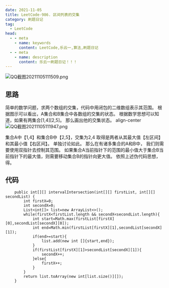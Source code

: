 ```yaml
---
date: 2021-11-05
title: LeetCode-986. 区间列表的交集
category: 刷题日记
tag:
  - LeetCode
head:
  - - meta
    - name: keywords
      content: LeetCode,乐云一,算法,刷题日记
  - - meta
    - name: description
      content: 乐云一刷题日记！！！
---
```

![QQ截图20211105111509.png](https://leyunone-img.oss-cn-hangzhou.aliyuncs.com/image/2021-11-05/QQ截图20211105111509.png)
## 思路
简单的数学问题，求两个数组的交集，代码中用闭包的二维数组表示其范围。
根据图示可以看出，A集合和B集合中各数组的交集的状态。
根据数学思想可以知道，如果有两集合[1,4][2,5]。
那么画出他的交集状态。
 align-center
  ![QQ截图20211105111947.png](https://leyunone-img.oss-cn-hangzhou.aliyuncs.com/image/2021-11-05/QQ截图20211105111947.png)

集合A中【1,4】和集合B中【2,5】，交集为2,4
取得是两者从其最大值【左区间】和其最小值【右区间】。
单独讨论如此。
那么在有诸多集合的A和B中，
我们则需要使用双指针去控制其范围。
如果集合A当前指针下的范围的最小值大于集合B当前指针下的最大值，则需要移动集合B的指针向更大值。
依照上述伪代码思想，得。
## 代码
```
    public int[][] intervalIntersection(int[][] firstList, int[][] secondList) {
        int firstX=0;
        int secondX=0;
        List<int[]> list=new ArrayList<>();
        while(firstX<firstList.length && secondX<secondList.length){
            int start=Math.max(firstList[firstX][0],secondList[secondX][0]);
            int end=Math.min(firstList[firstX][1],secondList[secondX][1]);
            if(end>=start){
                list.add(new int []{start,end});
            }
            if(firstList[firstX][1]>secondList[secondX][1]){
                secondX++;
            }else{
                firstX++;
            }
        }
        return list.toArray(new int[list.size()][]);
    }
```
